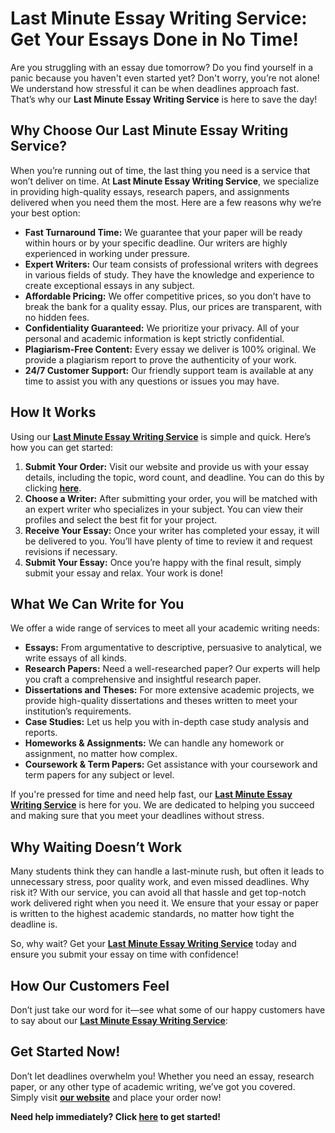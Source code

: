 <h1>Last Minute Essay Writing Service: Get Your Essays Done in No Time!</h1>

<p>Are you struggling with an essay due tomorrow? Do you find yourself in a panic because you haven't even started yet? Don't worry, you’re not alone! We understand how stressful it can be when deadlines approach fast. That’s why our <strong>Last Minute Essay Writing Service</strong> is here to save the day!</p>

<h2>Why Choose Our Last Minute Essay Writing Service?</h2>

<p>When you’re running out of time, the last thing you need is a service that won’t deliver on time. At <strong>Last Minute Essay Writing Service</strong>, we specialize in providing high-quality essays, research papers, and assignments delivered when you need them the most. Here are a few reasons why we’re your best option:</p>

<ul>
  <li><strong>Fast Turnaround Time:</strong> We guarantee that your paper will be ready within hours or by your specific deadline. Our writers are highly experienced in working under pressure.</li>
  <li><strong>Expert Writers:</strong> Our team consists of professional writers with degrees in various fields of study. They have the knowledge and experience to create exceptional essays in any subject.</li>
  <li><strong>Affordable Pricing:</strong> We offer competitive prices, so you don’t have to break the bank for a quality essay. Plus, our prices are transparent, with no hidden fees.</li>
  <li><strong>Confidentiality Guaranteed:</strong> We prioritize your privacy. All of your personal and academic information is kept strictly confidential.</li>
  <li><strong>Plagiarism-Free Content:</strong> Every essay we deliver is 100% original. We provide a plagiarism report to prove the authenticity of your work.</li>
  <li><strong>24/7 Customer Support:</strong> Our friendly support team is available at any time to assist you with any questions or issues you may have.</li>
</ul>

<h2>How It Works</h2>

<p>Using our <a href="https://tinyurl.com/topessay?keyword=last+minute+essay+writing+service" target="_blank"><strong>Last Minute Essay Writing Service</strong></a> is simple and quick. Here’s how you can get started:</p>

<ol>
  <li><strong>Submit Your Order:</strong> Visit our website and provide us with your essay details, including the topic, word count, and deadline. You can do this by clicking <a href="https://tinyurl.com/topessay?keyword=last+minute+essay+writing+service" target="_blank"><strong>here</strong></a>.</li>
  <li><strong>Choose a Writer:</strong> After submitting your order, you will be matched with an expert writer who specializes in your subject. You can view their profiles and select the best fit for your project.</li>
  <li><strong>Receive Your Essay:</strong> Once your writer has completed your essay, it will be delivered to you. You’ll have plenty of time to review it and request revisions if necessary.</li>
  <li><strong>Submit Your Essay:</strong> Once you’re happy with the final result, simply submit your essay and relax. Your work is done!</li>
</ol>

<h2>What We Can Write for You</h2>

<p>We offer a wide range of services to meet all your academic writing needs:</p>

<ul>
  <li><strong>Essays:</strong> From argumentative to descriptive, persuasive to analytical, we write essays of all kinds.</li>
  <li><strong>Research Papers:</strong> Need a well-researched paper? Our experts will help you craft a comprehensive and insightful research paper.</li>
  <li><strong>Dissertations and Theses:</strong> For more extensive academic projects, we provide high-quality dissertations and theses written to meet your institution’s requirements.</li>
  <li><strong>Case Studies:</strong> Let us help you with in-depth case study analysis and reports.</li>
  <li><strong>Homeworks & Assignments:</strong> We can handle any homework or assignment, no matter how complex.</li>
  <li><strong>Coursework & Term Papers:</strong> Get assistance with your coursework and term papers for any subject or level.</li>
</ul>

<p>If you're pressed for time and need help fast, our <a href="https://tinyurl.com/topessay?keyword=last+minute+essay+writing+service" target="_blank"><strong>Last Minute Essay Writing Service</strong></a> is here for you. We are dedicated to helping you succeed and making sure that you meet your deadlines without stress.</p>

<h2>Why Waiting Doesn’t Work</h2>

<p>Many students think they can handle a last-minute rush, but often it leads to unnecessary stress, poor quality work, and even missed deadlines. Why risk it? With our service, you can avoid all that hassle and get top-notch work delivered right when you need it. We ensure that your essay or paper is written to the highest academic standards, no matter how tight the deadline is.</p>

<p>So, why wait? Get your <a href="https://tinyurl.com/topessay?keyword=last+minute+essay+writing+service" target="_blank"><strong>Last Minute Essay Writing Service</strong></a> today and ensure you submit your essay on time with confidence!</p>

<h2>How Our Customers Feel</h2>

<p>Don’t just take our word for it—see what some of our happy customers have to say about our <a href="https://tinyurl.com/topessay?keyword=last+minute+essay+writing+service" target="_blank"><strong>Last Minute Essay Writing Service</strong></a>:</p>



<h2>Get Started Now!</h2>

<p>Don’t let deadlines overwhelm you! Whether you need an essay, research paper, or any other type of academic writing, we’ve got you covered. Simply visit <a href="https://tinyurl.com/topessay?keyword=last+minute+essay+writing+service" target="_blank"><strong>our website</strong></a> and place your order now!</p>

<p><strong>Need help immediately? Click <a href="https://tinyurl.com/topessay?keyword=last+minute+essay+writing+service" target="_blank"><strong>here</strong></a> to get started!</stro
Need an Essay in a Hurry? Last Minute Essay Writing Service at Your Rescue!
